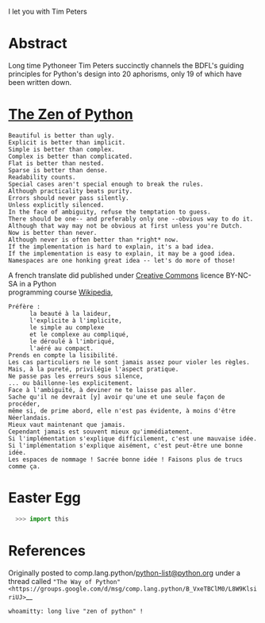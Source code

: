 
I let you with Tim Peters


Abstract
========

Long time Pythoneer Tim Peters succinctly channels the BDFL's guiding
principles for Python's design into 20 aphorisms, only 19 of which
have been written down.


[The Zen of Python](https://www.pynerds.com/the-zen-of-python-guiding-principles-for-writing-elegant-python-programs/)
=================


    Beautiful is better than ugly.
    Explicit is better than implicit.
    Simple is better than complex.
    Complex is better than complicated.
    Flat is better than nested.
    Sparse is better than dense.
    Readability counts.
    Special cases aren't special enough to break the rules.
    Although practicality beats purity.
    Errors should never pass silently.
    Unless explicitly silenced.
    In the face of ambiguity, refuse the temptation to guess.
    There should be one-- and preferably only one --obvious way to do it.
    Although that way may not be obvious at first unless you're Dutch.
    Now is better than never.
    Although never is often better than *right* now.
    If the implementation is hard to explain, it's a bad idea.
    If the implementation is easy to explain, it may be a good idea.
    Namespaces are one honking great idea -- let's do more of those!



A french translate did published under [Creative Commons](https://fr.wikipedia.org/wiki/Creative_Commons "Creative Commons") licence BY-NC-SA in a Python<br>programming course [Wikipedia](https://fr.wikipedia.org/wiki/Zen_de_Python#cite_note-4),


	Préfère :  
	      la beauté à la laideur,  
	      l'explicite à l'implicite,  
	      le simple au complexe  
	      et le complexe au compliqué,  
	      le déroulé à l'imbriqué,  
	      l'aéré au compact.  
	Prends en compte la lisibilité.  
	Les cas particuliers ne le sont jamais assez pour violer les règles.  
	Mais, à la pureté, privilégie l'aspect pratique.  
	Ne passe pas les erreurs sous silence,  
	... ou bâillonne-les explicitement.  
	Face à l'ambiguïté, à deviner ne te laisse pas aller.  
	Sache qu'il ne devrait [y] avoir qu'une et une seule façon de procéder,  
	même si, de prime abord, elle n'est pas évidente, à moins d'être Néerlandais.  
	Mieux vaut maintenant que jamais.  
	Cependant jamais est souvent mieux qu'immédiatement.  
	Si l'implémentation s'explique difficilement, c'est une mauvaise idée.  
	Si l'implémentation s'explique aisément, c'est peut-être une bonne idée.  
	Les espaces de nommage ! Sacrée bonne idée ! Faisons plus de trucs comme ça.


Easter Egg
==========
```python
  >>> import this
```



References
==========

Originally posted to comp.lang.python/python-list@python.org under a
thread called `"The Way of Python"
<https://groups.google.com/d/msg/comp.lang.python/B_VxeTBClM0/L8W9KlsiriUJ>`__



 `whoamitty: long live "zen of python" !`




<!-- 
sed -E 's/>( | )*//g' 
For delete part with ">" and several spaces
-->
